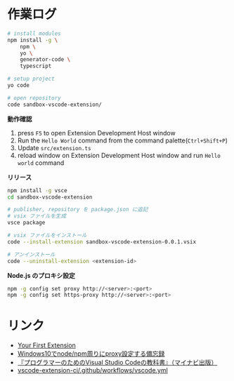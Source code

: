 # 作業ログ

```bash
# install modules
npm install -g \
    npm \
    yo \
    generator-code \
    typescript

# setup project
yo code

# open repository
code sandbox-vscode-extension/
```

**動作確認**

1. press `F5` to open Extension Development Host window
2. Run the `Hello World` command from the command palette(`Ctrl+Shift+P`)
3. Update `src/extension.ts`
4. reload window on Extension Development Host window and run `Hello world` command

**リリース**

```bash
npm install -g vsce
cd sandbox-vscode-extension

# publisher, repository を package.json に追記
# vsix ファイルを生成
vsce package

# vsix ファイルをインストール
code --install-extension sandbox-vscode-extension-0.0.1.vsix

# アンインストール
code --uninstall-extension <extension-id>
```

**Node.js のプロキシ設定**
```bash
npm -g config set proxy http://<server>:<port>
npm -g config set https-proxy http://<server>:<port>
```

# リンク

- [Your First Extension](https://code.visualstudio.com/api/get-started/your-first-extension)
- [Windows10でnode/npm周りにproxy設定する備忘録](https://qiita.com/flat-8-kiki/items/f71f5375a053fab01033)
- [『プログラマーのためのVisual Studio Codeの教科書』（マイナビ出版）](https://github.com/vscode-textbook)
- [vscode-extension-ci/.github/workflows/vscode.yml](https://github.com/vscode-textbook/vscode-extension-ci/blob/master/.github/workflows/vscode.yml)